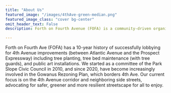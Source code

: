 ```yaml
---
title: "About Us"
featured_image: "/images/4thAve-green-median.png"
featured_image_class: "cover bg-center"
omit_header_text: False
description: Forth on Fourth Avenue (FOFA) is a community-driven organization dedicated to improving the quality of life along Fourth Avenue. 

---
```


Forth on Fourth Ave (FOFA) has a 10-year history of successfully lobbying for 4th Avenue improvements (between Atlantic Avenue and the Prospect Expressway) including tree planting, tree bed maintenance (with tree guards), and public art installations. We started as a committee of the Park Slope Civic Council in 2010, and since 2020, have become increasingly involved in the Gowanus Rezoning Plan, which borders 4th Ave. Our current focus is on the 4th Avenue corridor and neighboring side streets, advocating for safer, greener and more resilient streetscape for all to enjoy.